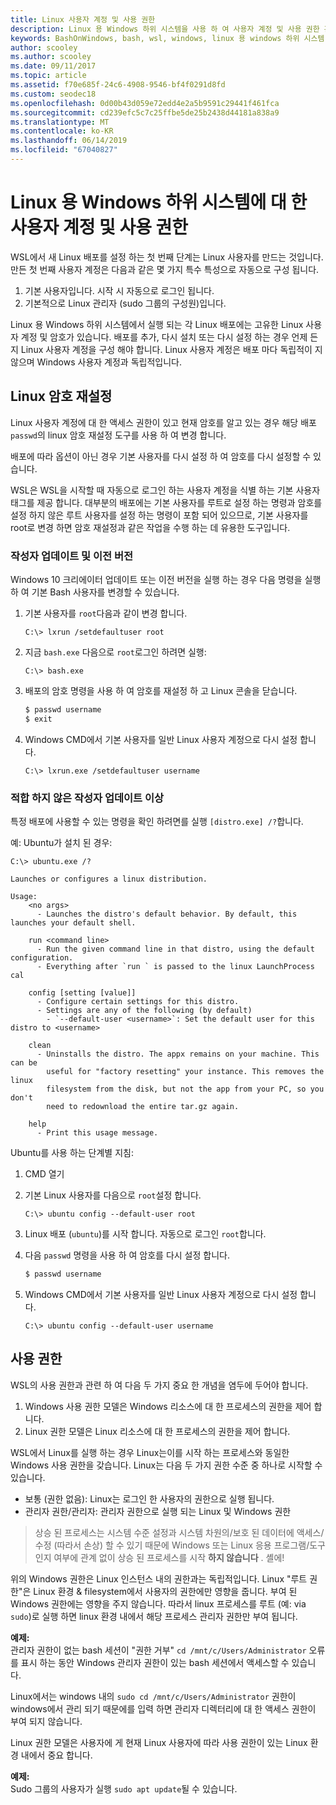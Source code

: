 ```yaml
---
title: Linux 사용자 계정 및 사용 권한
description: Linux 용 Windows 하위 시스템을 사용 하 여 사용자 계정 및 사용 권한 관리를 참조 하세요.
keywords: BashOnWindows, bash, wsl, windows, linux 용 windows 하위 시스템, windowssubsystem, ubuntu, 사용자 계정
author: scooley
ms.author: scooley
ms.date: 09/11/2017
ms.topic: article
ms.assetid: f70e685f-24c6-4908-9546-bf4f0291d8fd
ms.custom: seodec18
ms.openlocfilehash: 0d00b43d059e72edd4e2a5b9591c29441f461fca
ms.sourcegitcommit: cd239efc5c7c25ffbe5de25b2438d44181a838a9
ms.translationtype: MT
ms.contentlocale: ko-KR
ms.lasthandoff: 06/14/2019
ms.locfileid: "67040827"
---
```

# <a name="user-accounts-and-permissions-for-windows-subsystem-for-linux"></a>Linux 용 Windows 하위 시스템에 대 한 사용자 계정 및 사용 권한

WSL에서 새 Linux 배포를 설정 하는 첫 번째 단계는 Linux 사용자를 만드는 것입니다.  만든 첫 번째 사용자 계정은 다음과 같은 몇 가지 특수 특성으로 자동으로 구성 됩니다.

1. 기본 사용자입니다. 시작 시 자동으로 로그인 됩니다.
1. 기본적으로 Linux 관리자 (sudo 그룹의 구성원)입니다.

Linux 용 Windows 하위 시스템에서 실행 되는 각 Linux 배포에는 고유한 Linux 사용자 계정 및 암호가 있습니다.  배포를 추가, 다시 설치 또는 다시 설정 하는 경우 언제 든 지 Linux 사용자 계정을 구성 해야 합니다.  Linux 사용자 계정은 배포 마다 독립적이 지 않으며 Windows 사용자 계정과 독립적입니다.

## <a name="resetting-your-linux-password"></a>Linux 암호 재설정

Linux 사용자 계정에 대 한 액세스 권한이 있고 현재 암호를 알고 있는 경우 해당 배포 `passwd`의 linux 암호 재설정 도구를 사용 하 여 변경 합니다.

배포에 따라 옵션이 아닌 경우 기본 사용자를 다시 설정 하 여 암호를 다시 설정할 수 있습니다.

WSL은 WSL을 시작할 때 자동으로 로그인 하는 사용자 계정을 식별 하는 기본 사용자 태그를 제공 합니다.  대부분의 배포에는 기본 사용자를 루트로 설정 하는 명령과 암호를 설정 하지 않은 루트 사용자를 설정 하는 명령이 포함 되어 있으므로, 기본 사용자를 root로 변경 하면 암호 재설정과 같은 작업을 수행 하는 데 유용한 도구입니다.

### <a name="for-creators-update-and-earlier"></a>작성자 업데이트 및 이전 버전
Windows 10 크리에이터 업데이트 또는 이전 버전을 실행 하는 경우 다음 명령을 실행 하 여 기본 Bash 사용자를 변경할 수 있습니다.

1. 기본 사용자를 `root`다음과 같이 변경 합니다.

    ```console
    C:\> lxrun /setdefaultuser root
    ```

1. 지금 `bash.exe` 다음으로 `root`로그인 하려면 실행:

    ```console
    C:\> bash.exe
    ```

1. 배포의 암호 명령을 사용 하 여 암호를 재설정 하 고 Linux 콘솔을 닫습니다.

    ```BASH
    $ passwd username
    $ exit
    ```

1. Windows CMD에서 기본 사용자를 일반 Linux 사용자 계정으로 다시 설정 합니다.

    ```console
    C:\> lxrun.exe /setdefaultuser username
    ```

### <a name="for-fall-creators-update-and-later"></a>적합 하지 않은 작성자 업데이트 이상
특정 배포에 사용할 수 있는 명령을 확인 하려면를 실행 `[distro.exe] /?`합니다.
    
예: Ubuntu가 설치 된 경우:

```console
C:\> ubuntu.exe /?

Launches or configures a linux distribution.

Usage:
    <no args>
      - Launches the distro's default behavior. By default, this launches your default shell.

    run <command line>
      - Run the given command line in that distro, using the default configuration.
      - Everything after `run ` is passed to the linux LaunchProcess cal

    config [setting [value]]
      - Configure certain settings for this distro.
      - Settings are any of the following (by default)
        - `--default-user <username>`: Set the default user for this distro to <username>

    clean
      - Uninstalls the distro. The appx remains on your machine. This can be
        useful for "factory resetting" your instance. This removes the linux
        filesystem from the disk, but not the app from your PC, so you don't
        need to redownload the entire tar.gz again.

    help
      - Print this usage message.
```

Ubuntu를 사용 하는 단계별 지침:

1. CMD 열기
1. 기본 Linux 사용자를 다음으로 `root`설정 합니다.

    ```console
    C:\> ubuntu config --default-user root
    ```    

1. Linux 배포 (`ubuntu`)를 시작 합니다.  자동으로 로그인 `root`합니다.

1. 다음 `passwd` 명령을 사용 하 여 암호를 다시 설정 합니다.

    ```BASH
    $ passwd username
    ```

1. Windows CMD에서 기본 사용자를 일반 Linux 사용자 계정으로 다시 설정 합니다.

    ```console
    C:\> ubuntu config --default-user username
    ```

## <a name="permissions"></a>사용 권한

WSL의 사용 권한과 관련 하 여 다음 두 가지 중요 한 개념을 염두에 두어야 합니다.

1. Windows 사용 권한 모델은 Windows 리소스에 대 한 프로세스의 권한을 제어 합니다.
2. Linux 권한 모델은 Linux 리소스에 대 한 프로세스의 권한을 제어 합니다.

WSL에서 Linux를 실행 하는 경우 Linux는이를 시작 하는 프로세스와 동일한 Windows 사용 권한을 갖습니다. Linux는 다음 두 가지 권한 수준 중 하나로 시작할 수 있습니다.

* 보통 (권한 없음): Linux는 로그인 한 사용자의 권한으로 실행 됩니다.
* 관리자 권한/관리자: 관리자 권한으로 실행 되는 Linux 및 Windows 권한

> 상승 된 프로세스는 시스템 수준 설정과 시스템 차원의/보호 된 데이터에 액세스/수정 (따라서 손상) 할 수 있기 때문에 Windows 또는 Linux 응용 프로그램/도구 인지 여부에 관계 없이 상승 된 프로세스를 시작 **하지 않습니다** . 셸에!

위의 Windows 권한은 Linux 인스턴스 내의 권한과는 독립적입니다. Linux "루트 권한"은 Linux 환경 & filesystem에서 사용자의 권한에만 영향을 줍니다. 부여 된 Windows 권한에는 영향을 주지 않습니다. 따라서 linux 프로세스를 루트 (예: via `sudo`)로 실행 하면 linux 환경 내에서 해당 프로세스 관리자 권한만 부여 됩니다.

**예제:**     
관리자 권한이 없는 bash 세션이 "권한 거부" `cd /mnt/c/Users/Administrator` 오류를 표시 하는 동안 Windows 관리자 권한이 있는 bash 세션에서 액세스할 수 있습니다.

Linux에서는 windows 내의 `sudo cd /mnt/c/Users/Administrator` 권한이 windows에서 관리 되기 때문에를 입력 하면 관리자 디렉터리에 대 한 액세스 권한이 부여 되지 않습니다.

Linux 권한 모델은 사용자에 게 현재 Linux 사용자에 따라 사용 권한이 있는 Linux 환경 내에서 중요 합니다.

**예제:**  
Sudo 그룹의 사용자가 실행 `sudo apt update`될 수 있습니다.
